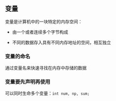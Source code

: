 ## 变量

变量是计算机中的一块特定的内存空间：

- 由一个或者连续多个字节构成

- 不同的数据存入具有不同内存地址的空间，相互独立



### 变量的命名

通过变量名来快速寻找在内存中存储的数据



### 变量要先声明再使用

可以同时生命多个变量：`int num, np, sum;`
